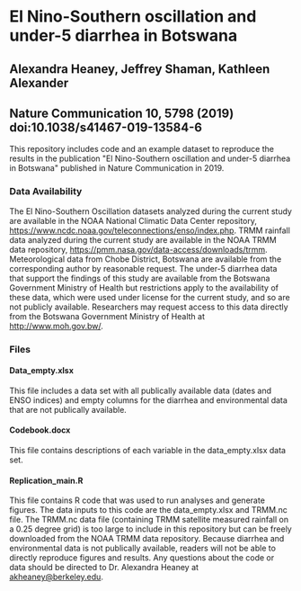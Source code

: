
# El Nino-Southern oscillation and under-5 diarrhea in Botswana
## Alexandra Heaney, Jeffrey Shaman, Kathleen Alexander
## Nature Communication 10, 5798 (2019) doi:10.1038/s41467-019-13584-6

This repository includes code and an example dataset to reproduce the results in the publication "El Nino-Southern oscillation and under-5 diarrhea in Botswana" published in Nature Communication in 2019.

### Data Availability 
The El Nino-Southern Oscillation datasets analyzed during the current study are available in the NOAA National Climatic Data Center repository, https://www.ncdc.noaa.gov/teleconnections/enso/index.php. TRMM rainfall data analyzed during the current study are available in the NOAA TRMM data repository, https://pmm.nasa.gov/data-access/downloads/trmm. Meteorological data from Chobe District, Botswana are available from the corresponding author by reasonable request. The under-5 diarrhea data that support the findings of this study are available from the Botswana Government Ministry of Health but restrictions apply to the availability of these data, which were used under license for the current study, and so are not publicly available. Researchers may request access to this data directly from the Botswana Government Ministry of Health at http://www.moh.gov.bw/.

### Files 

#### Data_empty.xlsx 
This file includes a data set with all publically available data (dates and ENSO indices) and empty columns for the diarrhea and environmental data that are not publically available.

#### Codebook.docx
This file contains descriptions of each variable in the data_empty.xlsx data set. 

#### Replication_main.R
This file contains R code that was used to run analyses and generate figures. The data inputs to this code are the data_empty.xlsx and TRMM.nc file. The TRMM.nc data file (containing TRMM satellite measured rainfall on a 0.25 degree grid) is too large to include in this repository but can be freely downloaded from the NOAA TRMM data repository. Because diarrhea and environmental data is not publically available, readers will not be able to directly reproduce figures and results. Any questions about the code or data should be directed to Dr. Alexandra Heaney at akheaney@berkeley.edu. 
